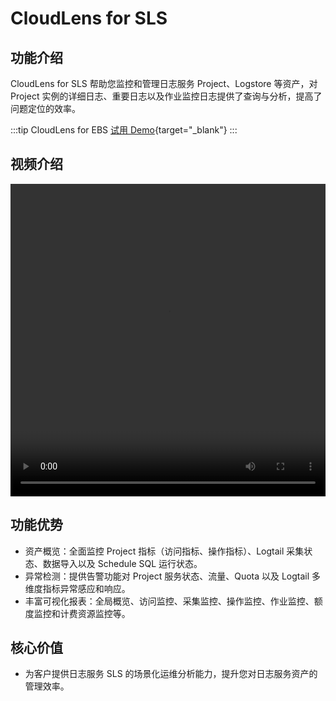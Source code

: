 # CloudLens for SLS

## 功能介绍

CloudLens for SLS 帮助您监控和管理日志服务 Project、Logstore 等资产，对 Project 实例的详细日志、重要日志以及作业监控日志提供了查询与分析，提高了问题定位的效率。

:::tip CloudLens for EBS
[试用 Demo](/doc/playground/demo.html?dest=/lognext/app/lens/sls){target="_blank"}
:::

## 视频介绍

<video src="https://static-aliyun-doc.oss-cn-hangzhou.aliyuncs.com/file-manage-files/zh-CN/20230806/xcbg/CloudLens for SLS.mp4" controls="controls" width="100%" height="500" autoplay="autoplay">
您的浏览器不支持 video 标签。
</video>

## 功能优势

- 资产概览：全面监控 Project 指标（访问指标、操作指标）、Logtail 采集状态、数据导入以及 Schedule SQL 运行状态。
- 异常检测：提供告警功能对 Project 服务状态、流量、Quota 以及 Logtail 多维度指标异常感应和响应。
- 丰富可视化报表：全局概览、访问监控、采集监控、操作监控、作业监控、额度监控和计费资源监控等。

## 核心价值

- 为客户提供日志服务 SLS 的场景化运维分析能力，提升您对日志服务资产的管理效率。
